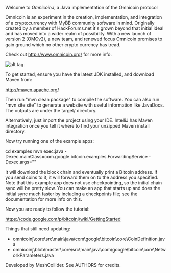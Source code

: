 Welcome to _OmnicoinJ_, a Java implementation of the Omnicoin protocol

Omnicoin is an experiment in the creation, implementation, and integration of a cryptocurrency with MyBB community software in mind. 
Originally created by a member of HackForums.net it's grown beyond that initial ideal and has moved into a wider realm of possibility. 
With a new launch of version 2 (OMCv2), a new team, and renewed focus Omnicoin promises to gain ground which no other crypto currency has tread.

Check out http://www.omnicoin.org/ for more info.

![alt tag](https://encrypted-tbn3.gstatic.com/images?q=tbn:ANd9GcT5cGH94w6MbLPaBojOdBAVmPM9pbqJm3LIn2gNd4tPKd1F8qbgmg)

To get started, ensure you have the latest JDK installed, and download Maven from:

  http://maven.apache.org/

Then run "mvn clean package" to compile the software. You can also run "mvn site:site" to generate a website with
useful information like JavaDocs. The outputs are under the target/ directory.

Alternatively, just import the project using your IDE. IntelliJ has Maven integration once you tell it where to
find your unzipped Maven install directory.

Now try running one of the example apps:

  cd examples
  mvn exec:java -Dexec.mainClass=com.google.bitcoin.examples.ForwardingService -Dexec.args="<insert a bitcoin address here>"

It will download the block chain and eventually print a Bitcoin address. If you send coins to it,
it will forward them on to the address you specified. Note that this example app does not use
checkpointing, so the initial chain sync will be pretty slow. You can make an app that starts up and
does the initial sync much faster by including a checkpoints file; see the documentation for
more info on this.

Now you are ready to follow the tutorial:

   https://code.google.com/p/bitcoinj/wiki/GettingStarted 


Things that still need updating:
* omnicoinj\core\src\main\java\com\google\bitcoin\core\CoinDefinition.java
* omnicoinj\blob\master\core\src\main\java\com\google\bitcoin\core\NetworkParameters.java

Developed by MeshCollider. See AUTHORS for credits.
